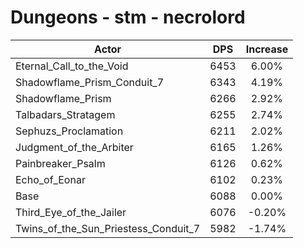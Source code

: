 # Dungeons - stm - necrolord
| Actor | DPS | Increase |
|---|:---:|:---:|
|Eternal_Call_to_the_Void|6453|6.00%|
|Shadowflame_Prism_Conduit_7|6343|4.19%|
|Shadowflame_Prism|6266|2.92%|
|Talbadars_Stratagem|6255|2.74%|
|Sephuzs_Proclamation|6211|2.02%|
|Judgment_of_the_Arbiter|6165|1.26%|
|Painbreaker_Psalm|6126|0.62%|
|Echo_of_Eonar|6102|0.23%|
|Base|6088|0.00%|
|Third_Eye_of_the_Jailer|6076|-0.20%|
|Twins_of_the_Sun_Priestess_Conduit_7|5982|-1.74%|
